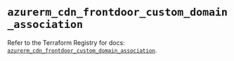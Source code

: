 # `azurerm_cdn_frontdoor_custom_domain_association`

Refer to the Terraform Registry for docs: [`azurerm_cdn_frontdoor_custom_domain_association`](https://registry.terraform.io/providers/hashicorp/azurerm/4.18.0/docs/resources/cdn_frontdoor_custom_domain_association).
